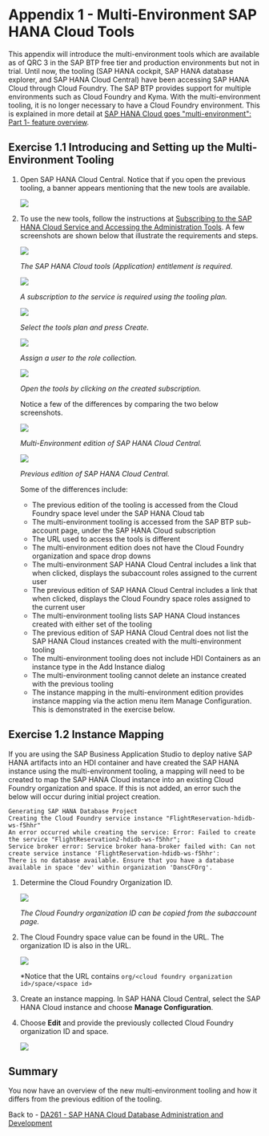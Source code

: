 # Appendix 1 - Multi-Environment SAP HANA Cloud Tools

This appendix will introduce the multi-environment tools which are available as of QRC 3 in the SAP BTP free tier and production environments but not in trial.  Until now, the tooling (SAP HANA cockpit, SAP HANA database explorer, and SAP HANA Cloud Central) have been accessing SAP HANA Cloud through Cloud Foundry.  The SAP BTP provides support for multiple environments such as Cloud Foundry and Kyma.  With the multi-environment tooling, it is no longer necessary to have a Cloud Foundry environment.  This is explained in more detail at [SAP HANA Cloud goes "multi-environment": Part 1- feature overview](https://blogs.sap.com/2022/09/21/sap-hana-cloud-goes-multi-environment-part-1-feature-overview/).  

## Exercise 1.1 Introducing and Setting up the Multi-Environment Tooling

1. Open SAP HANA Cloud Central.  Notice that if you open the previous tooling, a banner appears mentioning that the new tools are available.

    ![](images/HANA-Cloud-Central-with-banner.png) 

2. To use the new tools, follow the instructions at [Subscribing to the SAP HANA Cloud Service and Accessing the Administration Tools](https://help.sap.com/docs/HANA_CLOUD/9ae9104a46f74a6583ce5182e7fb20cb/784a1dbb421a4da29fb1e3bdf5f198ec.html).  A few screenshots are shown below that illustrate the requirements and steps.

    ![](images/entitlements.png)

    *The SAP HANA Cloud tools (Application) entitlement is required.* 

    ![](images/Create-Subscription.png)

    *A subscription to the service is required using the tooling plan.*

    ![](images/Tools-Plan.png)

    *Select the tools plan and press Create.*

    ![](images/Role-Collection.png)

    *Assign a user to the role collection.*

    ![](images/Open-Tools.png)
    
    *Open the tools by clicking on the created subscription.*

    Notice a few of the differences by comparing the two below screenshots.

    ![](images/Multi-Environemnt-HCC.png)

    *Multi-Environment edition of SAP HANA Cloud Central.*

    ![](images/Cloud-Foundry-HCC.png)

    *Previous edition of SAP HANA Cloud Central.*

    Some of the differences include:

    * The previous edition of the tooling is accessed from the Cloud Foundry space level under the SAP HANA Cloud tab
    * The multi-environment tooling is accessed from the SAP BTP sub-account page, under the SAP HANA Cloud subscription
    * The URL used to access the tools is different
    * The multi-environment edition does not have the Cloud Foundry organization and space drop downs
    * The multi-environment SAP HANA Cloud Central includes a link that when clicked, displays the subaccount roles assigned to the current user
    * The previous edition of SAP HANA Cloud Central includes a link that when clicked, displays the Cloud Foundry space roles assigned to the current user
    * The multi-environment tooling lists SAP HANA Cloud instances created with either set of the tooling
    * The previous edition of SAP HANA Cloud Central does not list the SAP HANA Cloud instances created with the multi-environment tooling
    * The multi-environment tooling does not include HDI Containers as an instance type in the Add Instance dialog
    * The multi-environment tooling cannot delete an instance created with the previous tooling
    * The instance mapping in the multi-environment edition provides instance mapping via the action menu item Manage Configuration.  This is demonstrated in the exercise below.

## Exercise 1.2 Instance Mapping

If you are using the SAP Business Application Studio to deploy native SAP HANA artifacts into an HDI container and have created the SAP HANA instance using the multi-environment tooling, a mapping will need to be created to map the SAP HANA Cloud instance into an existing Cloud Foundry organization and space.  If this is not added, an error such the below will occur during initial project creation.
   
    Generating SAP HANA Database Project
    Creating the Cloud Foundry service instance "FlightReservation-hdidb-ws-f5hhr"
    An error occurred while creating the service: Error: Failed to create the service "FlightReservation2-hdidb-ws-f5hhr"; 
    Service broker error: Service broker hana-broker failed with: Can not create service instance 'FlightReservation-hdidb-ws-f5hhr': 
    There is no database available. Ensure that you have a database available in space 'dev' within organization 'DansCFOrg'.


1. Determine the Cloud Foundry Organization ID.

    ![](images/Cloud-Foundry-Org.png)

    *The Cloud Foundry organization ID can be copied from the subaccount page.*

2. The Cloud Foundry space value can be found in the URL.  The organization ID is also in the URL.

    ![](images/Cloud-Foundry-Space-ID.png)

    *Notice that the URL contains `org/<cloud foundry organization id>/space/<space id>`

3. Create an instance mapping.  In SAP HANA Cloud Central, select the SAP HANA Cloud instance and choose **Manage Configuration**.


4. Choose **Edit** and provide the previously collected Cloud Foundry organization ID and space.

    ![](images/Instance-Mapping.png)


## Summary

You now have an overview of the new multi-environment tooling and how it differs from the previous edition of the tooling.

Back to - [DA261 - SAP HANA Cloud Database Administration and Development](../../../README.md)

